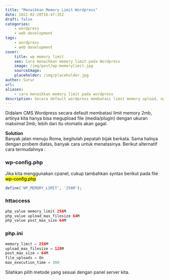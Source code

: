 ```yaml
---
title: "Menaikkan Memory Limit Wordpress"
date: 2022-02-28T16:47:35Z
draft: false
categories: 
    - wordpress
    - web development
tags:
    - wordpress
    - web development
cover:
    title: wp memory limit
    seo: Cara menaikkan memory limit pada Wordpress
    image: /img/post/wp-memorylimit.jpg
    sourceImage:
    placeholder: /img/placeholder.jpg
author: Surur
url:
aliases:
    - cara menaikkan memory limit pada wordpress
description: Secara default wordpress membatasi limit memory upload, namun tak perku khawatir, berikut cara-cara termudah untuj mengatasinya...
---
```

Didalam CMS Wordpress secara default membatasi limit memory 2mb, artinya kita hanya bisa megupload file (media/plugin) dengan ukuran maksimal 2mb, lebih dari itu otomatis akan gagal.

**Solution**<br>
Banyak jalan menuju Roma, begitulah pepatah bijak berkata.
Sama halnya dengan probem diatas, banyak cara untuk menatasinya.
Berikut alternatif cara termudahnya :

###  wp-config.php
Jika kita menggunakan cpanel, cukup tambahkan syntax berikut pada file <mark>wp-config.php</mark>
```php
define('WP_MEMORY_LIMIT', '256M');
```

### httaccess
```php
php_value memory_limit 256M
php_value upload_max_filesize 64M
php_value post_max_size 64M
```

### php.ini

```php
memory_limit = 256M
upload_max_filesize = 128M
post_max_size = 64M
file_uploads = On
max_execution_time = 300
```

Silahkan pilih metode yang sesuai dengan panel server kita.
